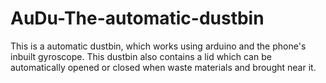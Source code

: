# AuDu-The-automatic-dustbin
This is a automatic dustbin, which works using arduino and the phone's inbuilt gyroscope. This dustbin also contains a lid which can be automatically opened or closed when waste materials and brought near it.
